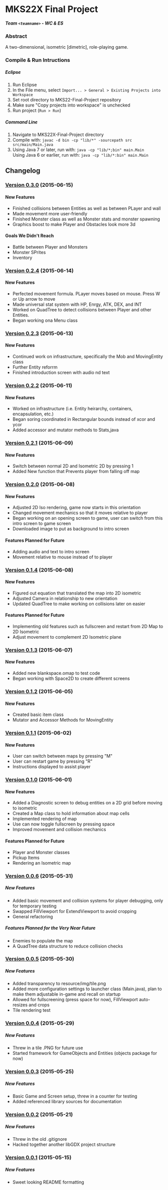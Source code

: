 # MKS22X Final Project
**_Team `<teamname>` - WC & ES_**

### Abstract
A two-dimensional, isometric [dimetric], role-playing game.

### Compile & Run Intructions
##### Eclipse
  1. Run Eclipse
  2. In the File menu, select `Import... > General > Existing Projects into Workspace`
  3. Set root directory to MKS22-Final-Project repository
  4. Make sure "Copy projects into workspace" is unchecked
  5. Run project (`Run > Run`)

##### Command Line
  1. Navigate to MKS22X-Final-Project directory
  2. Compile with: `javac -d bin -cp "lib/*" -sourcepath src src/main/Main.java`
  3. Using Java 7 or later, run with: `java -cp "lib/*;bin" main.Main`  
  Using Java 6 or earlier, run with: `java -cp "lib/*:bin" main.Main`


## Changelog

### [Version 0.3.0](../../commit/77caef904b62aace056f91f316576ef236905748) (2015-06-15)

#### New Features
  - Finished collisions between Entities as well as between PLayer and wall
  - Made movement more user-friendly
  - Finished Monster class as well as Monster stats and monster spawning
  - Graphics boost to make Player and Obstacles look more 3d

#### Goals We Didn't Reach
  - Battle between Player and Monsters
  - Monster SPrites
  - Inventory 


### [Version 0.2.4](../../commit/67c62e0700be57da6769e6693779be808e0d423e) (2015-06-14)

#### New Features
  - Perfected movement formula. PLayer moves based on mouse. Press W or Up arrow to move
  - Made universal stat system with HP, Enrgy, ATK, DEX, and INT
  - Worked on QuadTree to detect collisions between Player and other Entities.
  - Began working ona Menu class

### [Version 0.2.3](../../commit/0eebfc1972c496bbba1244b0a6fff38a53c24f00) (2015-06-13)

#### New Features
  - Continued work on infrastructure, specifically the Mob and MovingEntity class
  - Further Entity reforrm
  - Finished introduction screen with audio nd text

### [Version 0.2.2](../../commit/c4f4006efbd43c6715a56789e5ad3e0a1aaabfa9) (2015-06-11)

#### New Features
  - Worked on infrastructure (i.e. Entity heirarchy, containers, encapsulation, etc.)
  - Began soring coordinated in Rectangular bounds instead of xcor and ycor
  - Added accessor and mutator methods to Stats,java

### [Version 0.2.1](../../commit/e3cccb1984a506381c632d3e4c44f84fef40dc6b) (2015-06-09)

#### New Features
  - Switch between normal 2D and Isometric 2D by pressing 1
  - Added New function that Prevents player from falling off map

### [Version 0.2.0](../../commit/5acef5f3e12faf02250563fab34ec53426431210) (2015-06-08)

#### New Features
  - Adjusted 2D Iso rendering, game now starts in this orientation
  - Changed movement mechanics so that it moves relative to player
  - Began working on an opening screen to game, user can switch from this intro screen to game screen
  - Downloaded image to put as background to intro screen

#### Features Planned for Future
  - Adding audio and text to intro screen
  - Movement relative to mouse instead of to player

### [Version 0.1.4](../../commit/5acef5f3e12faf02250563fab34ec53426431210) (2015-06-08)

#### New Features
  - Figured out equation that translated the map into 2D isometric
  - Adjusted Camera in relationship to new orientation
  - Updated QuadTree to make working on collisions later on easier

#### Features Planned for Future
  - Implementing old features such as fullscreen and restart from 2D Map to 2D Isometric
  - Adjust movement to complement 2D Isometric plane

### [Version 0.1.3](../../commit/35e4f36fb999798410720cbc66154927c70a03c8) (2015-06-07)
  
#### New Features
  - Added new blankspace.omap to test code
  - Began working with Space2D to create different screens

### [Version 0.1.2](../../commit/7c9e4a420047b96e8a6106b9668cb56141b9265f) (2015-06-05)

#### New Features
  - Created basic item class
  - Mutator and Accessor Methods for MovingEntity

### [Version 0.1.1](../../commit/cae101195293a20cad6752567608ca39e0db2505) (2015-06-02)

#### New Features
  - User can switch between maps by pressing "M"
  - User can restart game by pressing "R"
  - Instructions displayed to assist player

### [Version 0.1.0](../../commit/0ef1e1b757833da5178a2ce3382c5bb4cec58240) (2015-06-01)

#### New Features
  - Added a Diagnostic screen to debug entities on a 2D grid before moving to isometric
  - Created a Map class to hold information about map cells
  - Implemented rendering of map
  - Use can now toggle fullscreen by pressing space
  - Improved movement and collision mechanics

#### Features Planned for Future
  - Player and Monster classes
  - Pickup Items 
  - Rendering an Isometric map


### [Version 0.0.6](../../commit/3d069dd682fb15df80a074361e6cb16aff0a6c32) (2015-05-31)

##### New Features
  - Added basic movement and collision systems for player debugging, only for temporary testing
  - Swapped FillViewport for ExtendViewport to avoid cropping
  - General refactoring

##### Features Planned for the Very Near Future
  - Enemies to populate the map
  - A QuadTree data structure to reduce collision checks

### [Version 0.0.5](../../commit/22ee25592d65b90103b5e469cbcc1ed329219e08) (2015-05-30)

##### New Features
  - Added transparency to resource/img/tile.png
  - Added more configuration settings to launcher class (Main.java), plan to make them adjustable in-game and recall on startup
  - Allowed for fullscreening (press space for now), FillViewport auto-resizes and crops
  - Tile rendering test

### [Version 0.0.4](../../commit/c94bc713634837ce4ccfadd4191b9beb388aa23c) (2015-05-29)

##### New Features
  - Threw in a tile .PNG for future use
  - Started framework for GameObjects and Entities (objects package for now)

### [Version 0.0.3](../../commit/7f0affecd7499bd8754386ab58eff40b0d74166e) (2015-05-25)

##### New Features
  - Basic Game and Screen setup, threw in a counter for testing
  - Added referenced library sources for documentation

### [Version 0.0.2](../../commit/4642ace9131e8be575b635b59476ec1a430fc1f9) (2015-05-21)

##### New Features
  - Threw in the old .gitignore
  - Hacked together another libGDX project structure

### [Version 0.0.1](../../commit/4593b59ec9c0b2b9b07c94e44430c47f8f78822c) (2015-05-15)

##### New Features
  - Sweet looking README formatting
